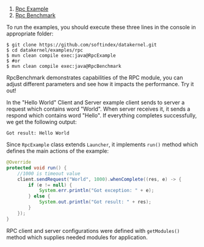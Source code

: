 1. [Rpc Example](https://github.com/softindex/datakernel/blob/master/examples/rpc/src/main/java/io/datakernel/examples/RpcExample.java)
2. [Rpc Benchmark](https://github.com/softindex/datakernel/blob/master/examples/rpc/src/main/java/io/datakernel/examples/RpcBenchmark.java)

To run the examples, you should execute these three lines in the console in appropriate folder:
```
$ git clone https://github.com/softindex/datakernel.git
$ cd datakernel/examples/rpc
$ mvn clean compile exec:java@RpcExample
$ #or
$ mvn clean compile exec:java@RpcBenchmark
```
RpcBenchmark demonstrates capabilities of the RPC module, you can adjust different parameters and see how it impacts the 
performance. Try it out!

In the "Hello World" Client and Server example client sends to server a request which contains word "World". When server 
receives it, it sends a respond which contains word "Hello". If everything completes successfully, we get the following 
output:
```
Got result: Hello World
```
Since `RpcExample` class extends `Launcher`, it implements `run()` method which defines the main actions of the example:
```java
@Override
protected void run() {
	//1000 is timeout value
	client.sendRequest("World", 1000).whenComplete((res, e) -> {
		if (e != null) {
			System.err.println("Got exception: " + e);
		} else {
			System.out.println("Got result: " + res);
		}
	});
}
```
RPC client and server configurations were defined with `getModules()` method which supplies needed modules for application.